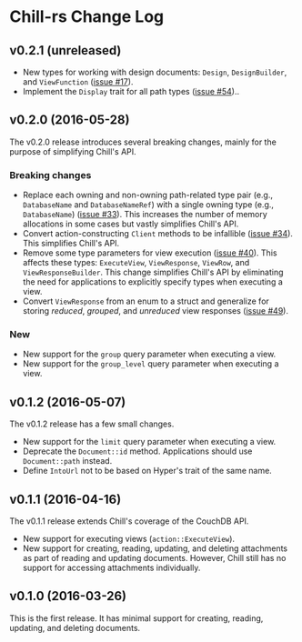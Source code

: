 # Chill-rs Change Log

## v0.2.1 (unreleased)

* New types for working with design documents: `Design`,
  `DesignBuilder`, and `ViewFunction` ([issue #17](issue_17)).
* Implement the `Display` trait for all path types ([issue
  #54](issue_54))..

## v0.2.0 (2016-05-28)

The v0.2.0 release introduces several breaking changes, mainly for the
purpose of simplifying Chill's API.

### Breaking changes

* Replace each owning and non-owning path-related type pair (e.g.,
  `DatabaseName` and `DatabaseNameRef`) with a single owning type (e.g.,
  `DatabaseName`) ([issue #33](issue_33)). This increases the number of
  memory allocations in some cases but vastly simplifies Chill's API.
* Convert action-constructing `Client` methods to be infallible ([issue
  #34](issue_34)). This simplifies Chill's API.
* Remove some type parameters for view execution ([issue #40](issue_40)).
  This affects these types: `ExecuteView`, `ViewResponse`, `ViewRow`,
  and `ViewResponseBuilder`. This change simplifies Chill's API by
  eliminating the need for applications to explicitly specify types when
  executing a view.
* Convert `ViewResponse` from an enum to a struct and generalize for
  storing _reduced_, _grouped_, and _unreduced_ view responses ([issue
  #49](issue_49)).

### New

* New support for the `group` query parameter when executing a view.
* New support for the `group_level` query parameter when executing a
  view.

## v0.1.2 (2016-05-07)

The v0.1.2 release has a few small changes.

* New support for the `limit` query parameter when executing a view.
* Deprecate the `Document::id` method. Applications should use
  `Document::path` instead.
* Define `IntoUrl` not to be based on Hyper's trait of the same name.

## v0.1.1 (2016-04-16)

The v0.1.1 release extends Chill's coverage of the CouchDB API.

* New support for executing views (`action::ExecuteView`).
* New support for creating, reading, updating, and deleting attachments
  as part of reading and updating documents. However, Chill still has no
  support for accessing attachments individually.

## v0.1.0 (2016-03-26)

This is the first release. It has minimal support for creating, reading,
updating, and deleting documents.

[issue_17]: https://github.com/chill-rs/chill/issues/17
[issue_33]: https://github.com/chill-rs/chill/issues/33
[issue_34]: https://github.com/chill-rs/chill/issues/34
[issue_40]: https://github.com/chill-rs/chill/issues/40
[issue_42]: https://github.com/chill-rs/chill/issues/42
[issue_49]: https://github.com/chill-rs/chill/issues/49
[issue_54]: https://github.com/chill-rs/chill/issues/54

